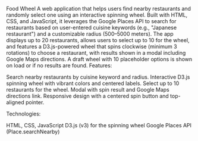 Food Wheel
A web application that helps users find nearby restaurants and randomly select one using an interactive spinning wheel. Built with HTML, CSS, and JavaScript, it leverages the Google Places API to search for restaurants based on user-entered cuisine keywords (e.g., "Japanese restaurant") and a customizable radius (500–5000 meters). The app displays up to 20 restaurants, allows users to select up to 10 for the wheel, and features a D3.js-powered wheel that spins clockwise (minimum 3 rotations) to choose a restaurant, with results shown in a modal including Google Maps directions. A draft wheel with 10 placeholder options is shown on load or if no results are found.
Features:

Search nearby restaurants by cuisine keyword and radius.
Interactive D3.js spinning wheel with vibrant colors and centered labels.
Select up to 10 restaurants for the wheel.
Modal with spin result and Google Maps directions link.
Responsive design with a centered spin button and top-aligned pointer.

Technologies:

HTML, CSS, JavaScript
D3.js (v3) for the spinning wheel
Google Places API (Place.searchNearby)
